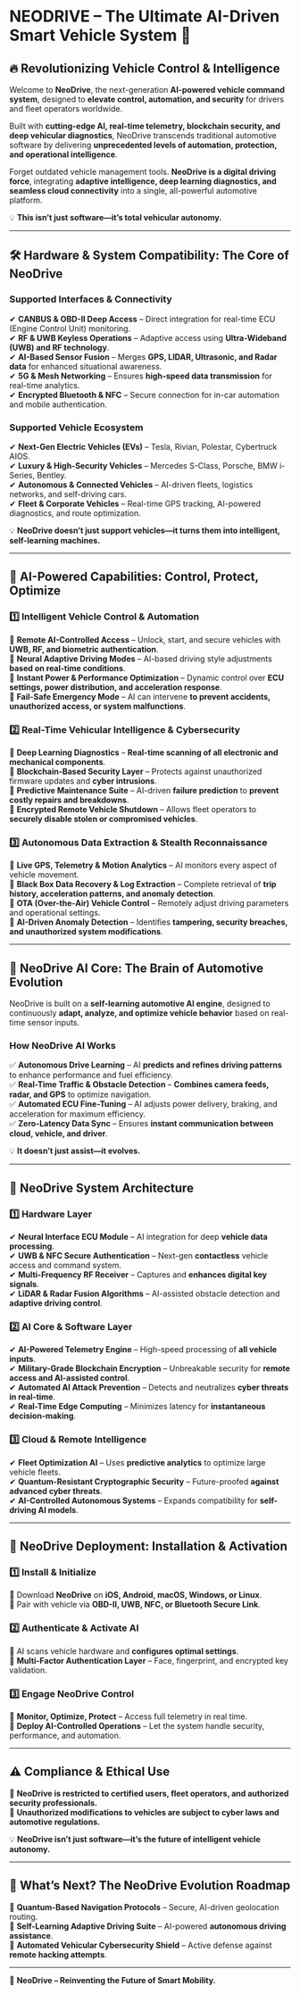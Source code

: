 # **NEODRIVE – The Ultimate AI-Driven Smart Vehicle System** 🚀  

## **🔥 Revolutionizing Vehicle Control & Intelligence**  

Welcome to **NeoDrive**, the next-generation **AI-powered vehicle command system**, designed to **elevate control, automation, and security** for drivers and fleet operators worldwide.  

Built with **cutting-edge AI, real-time telemetry, blockchain security, and deep vehicular diagnostics**, NeoDrive transcends traditional automotive software by delivering **unprecedented levels of automation, protection, and operational intelligence**.  

Forget outdated vehicle management tools. **NeoDrive is a digital driving force**, integrating **adaptive intelligence, deep learning diagnostics, and seamless cloud connectivity** into a single, all-powerful automotive platform.  

💡 **This isn’t just software—it’s total vehicular autonomy.**  

---

## **🛠️ Hardware & System Compatibility: The Core of NeoDrive**  

### **Supported Interfaces & Connectivity**  
✔ **CANBUS & OBD-II Deep Access** – Direct integration for real-time ECU (Engine Control Unit) monitoring.  
✔ **RF & UWB Keyless Operations** – Adaptive access using **Ultra-Wideband (UWB) and RF technology**.  
✔ **AI-Based Sensor Fusion** – Merges **GPS, LIDAR, Ultrasonic, and Radar data** for enhanced situational awareness.  
✔ **5G & Mesh Networking** – Ensures **high-speed data transmission** for real-time analytics.  
✔ **Encrypted Bluetooth & NFC** – Secure connection for in-car automation and mobile authentication.  

### **Supported Vehicle Ecosystem**  
✔ **Next-Gen Electric Vehicles (EVs)** – Tesla, Rivian, Polestar, Cybertruck AIOS.  
✔ **Luxury & High-Security Vehicles** – Mercedes S-Class, Porsche, BMW i-Series, Bentley.  
✔ **Autonomous & Connected Vehicles** – AI-driven fleets, logistics networks, and self-driving cars.  
✔ **Fleet & Corporate Vehicles** – Real-time GPS tracking, AI-powered diagnostics, and route optimization.  

💡 **NeoDrive doesn’t just support vehicles—it turns them into intelligent, self-learning machines.**  

---

## **🚀 AI-Powered Capabilities: Control, Protect, Optimize**  

### **1️⃣ Intelligent Vehicle Control & Automation**  
🔹 **Remote AI-Controlled Access** – Unlock, start, and secure vehicles with **UWB, RF, and biometric authentication**.  
🔹 **Neural Adaptive Driving Modes** – AI-based driving style adjustments **based on real-time conditions**.  
🔹 **Instant Power & Performance Optimization** – Dynamic control over **ECU settings, power distribution, and acceleration response**.  
🔹 **Fail-Safe Emergency Mode** – AI can intervene **to prevent accidents, unauthorized access, or system malfunctions**.  

### **2️⃣ Real-Time Vehicular Intelligence & Cybersecurity**  
🔹 **Deep Learning Diagnostics** – **Real-time scanning of all electronic and mechanical components**.  
🔹 **Blockchain-Based Security Layer** – Protects against unauthorized firmware updates and **cyber intrusions**.  
🔹 **Predictive Maintenance Suite** – AI-driven **failure prediction** to **prevent costly repairs and breakdowns**.  
🔹 **Encrypted Remote Vehicle Shutdown** – Allows fleet operators to **securely disable stolen or compromised vehicles**.  

### **3️⃣ Autonomous Data Extraction & Stealth Reconnaissance**  
🔹 **Live GPS, Telemetry & Motion Analytics** – AI monitors every aspect of vehicle movement.  
🔹 **Black Box Data Recovery & Log Extraction** – Complete retrieval of **trip history, acceleration patterns, and anomaly detection**.  
🔹 **OTA (Over-the-Air) Vehicle Control** – Remotely adjust driving parameters and operational settings.  
🔹 **AI-Driven Anomaly Detection** – Identifies **tampering, security breaches, and unauthorized system modifications**.  

---

## **🧠 NeoDrive AI Core: The Brain of Automotive Evolution**  

NeoDrive is built on a **self-learning automotive AI engine**, designed to continuously **adapt, analyze, and optimize vehicle behavior** based on real-time sensor inputs.  

### **How NeoDrive AI Works**  
✅ **Autonomous Drive Learning** – AI **predicts and refines driving patterns** to enhance performance and fuel efficiency.  
✅ **Real-Time Traffic & Obstacle Detection** – **Combines camera feeds, radar, and GPS** to optimize navigation.  
✅ **Automated ECU Fine-Tuning** – AI adjusts power delivery, braking, and acceleration for maximum efficiency.  
✅ **Zero-Latency Data Sync** – Ensures **instant communication between cloud, vehicle, and driver**.  

💡 **It doesn’t just assist—it evolves.**  

---

## **🔧 NeoDrive System Architecture**  

### **1️⃣ Hardware Layer**  
✔ **Neural Interface ECU Module** – AI integration for deep **vehicle data processing**.  
✔ **UWB & NFC Secure Authentication** – Next-gen **contactless** vehicle access and command system.  
✔ **Multi-Frequency RF Receiver** – Captures and **enhances digital key signals**.  
✔ **LiDAR & Radar Fusion Algorithms** – AI-assisted obstacle detection and **adaptive driving control**.  

### **2️⃣ AI Core & Software Layer**  
✔ **AI-Powered Telemetry Engine** – High-speed processing of **all vehicle inputs**.  
✔ **Military-Grade Blockchain Encryption** – Unbreakable security for **remote access and AI-assisted control**.  
✔ **Automated AI Attack Prevention** – Detects and neutralizes **cyber threats in real-time**.  
✔ **Real-Time Edge Computing** – Minimizes latency for **instantaneous decision-making**.  

### **3️⃣ Cloud & Remote Intelligence**  
✔ **Fleet Optimization AI** – Uses **predictive analytics** to optimize large vehicle fleets.  
✔ **Quantum-Resistant Cryptographic Security** – Future-proofed **against advanced cyber threats**.  
✔ **AI-Controlled Autonomous Systems** – Expands compatibility for **self-driving AI models**.  

---

## **📌 NeoDrive Deployment: Installation & Activation**  

### **1️⃣ Install & Initialize**  
🔹 Download **NeoDrive** on **iOS, Android, macOS, Windows, or Linux**.  
🔹 Pair with vehicle via **OBD-II, UWB, NFC, or Bluetooth Secure Link**.  

### **2️⃣ Authenticate & Activate AI**  
🔹 AI scans vehicle hardware and **configures optimal settings**.  
🔹 **Multi-Factor Authentication Layer** – Face, fingerprint, and encrypted key validation.  

### **3️⃣ Engage NeoDrive Control**  
🔹 **Monitor, Optimize, Protect** – Access full telemetry in real time.  
🔹 **Deploy AI-Controlled Operations** – Let the system handle security, performance, and automation.  

---

## **⚠️ Compliance & Ethical Use**  

🔴 **NeoDrive is restricted to certified users, fleet operators, and authorized security professionals.**  
🔴 **Unauthorized modifications to vehicles are subject to cyber laws and automotive regulations.**  

💡 **NeoDrive isn’t just software—it’s the future of intelligent vehicle autonomy.**  

---

## **🔮 What’s Next? The NeoDrive Evolution Roadmap**  

🔹 **Quantum-Based Navigation Protocols** – Secure, AI-driven geolocation routing.  
🔹 **Self-Learning Adaptive Driving Suite** – AI-powered **autonomous driving assistance**.  
🔹 **Automated Vehicular Cybersecurity Shield** – Active defense against **remote hacking attempts**.  

---

🚀 **NeoDrive – Reinventing the Future of Smart Mobility.**